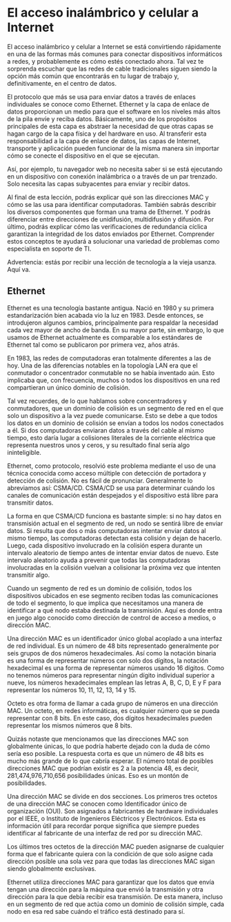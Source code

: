 # El acceso inalámbrico y celular a Internet

El acceso inalámbrico y celular a Internet se está convirtiendo rápidamente en una de las formas más comunes para conectar dispositivos informáticos a redes, y probablemente es cómo estés conectado ahora. Tal vez te sorprenda escuchar que las redes de cable tradicionales siguen siendo la opción más común que encontrarás en tu lugar de trabajo y, definitivamente, en el centro de datos.

El protocolo que más se usa para enviar datos a través de enlaces individuales se conoce como Ethernet. Ethernet y la capa de enlace de datos proporcionan un medio para que el software en los niveles más altos de la pila envíe y reciba datos. Básicamente, uno de los propósitos principales de esta capa es abstraer la necesidad de que otras capas se hagan cargo de la capa física y del hardware en uso. Al transferir esta responsabilidad a la capa de enlace de datos, las capas de Internet, transporte y aplicación pueden funcionar de la misma manera sin importar cómo se conecte el dispositivo en el que se ejecutan.

Así, por ejemplo, tu navegador web no necesita saber si se está ejecutando en un dispositivo con conexión inalámbrica o a través de un par trenzado. Solo necesita las capas subyacentes para enviar y recibir datos.

Al final de esta lección, podrás explicar qué son las direcciones MAC y cómo se las usa para identificar computadoras. También sabrás describir los diversos componentes que forman una trama de Ethernet. Y podrás diferenciar entre direcciones de unidifusión, multidifusión y difusión. Por último, podrás explicar cómo las verificaciones de redundancia cíclica garantizan la integridad de los datos enviados por Ethernet. Comprender estos conceptos te ayudará a solucionar una variedad de problemas como especialista en soporte de TI.

Advertencia: estás por recibir una lección de tecnología a la vieja usanza. Aquí va.

## Ethernet

Ethernet es una tecnología bastante antigua. Nació en 1980 y su primera estandarización bien acabada vio la luz en 1983. Desde entonces, se introdujeron algunos cambios, principalmente para respaldar la necesidad cada vez mayor de ancho de banda. En su mayor parte, sin embargo, lo que usamos de Ethernet actualmente es comparable a los estándares de Ethernet tal como se publicaron por primera vez, años atrás.

En 1983, las redes de computadoras eran totalmente diferentes a las de hoy. Una de las diferencias notables en la topología LAN era que el conmutador o concentrador conmutable no se había inventado aún. Esto implicaba que, con frecuencia, muchos o todos los dispositivos en una red compartieran un único dominio de colisión.

Tal vez recuerdes, de lo que hablamos sobre concentradores y conmutadores, que un dominio de colisión es un segmento de red en el que solo un dispositivo a la vez puede comunicarse. Esto se debe a que todos los datos en un dominio de colisión se envían a todos los nodos conectados a él. Si dos computadoras enviaran datos a través del cable al mismo tiempo, esto daría lugar a colisiones literales de la corriente eléctrica que representa nuestros unos y ceros, y su resultado final sería algo ininteligible.

Ethernet, como protocolo, resolvió este problema mediante el uso de una técnica conocida como acceso múltiple con detección de portadora y detección de colisión. No es fácil de pronunciar. Generalmente lo abreviamos así: CSMA/CD. CSMA/CD se usa para determinar cuándo los canales de comunicación están despejados y el dispositivo está libre para transmitir datos.

La forma en que CSMA/CD funciona es bastante simple: si no hay datos en transmisión actual en el segmento de red, un nodo se sentirá libre de enviar datos. Si resulta que dos o más computadoras intentar enviar datos al mismo tiempo, las computadoras detectan esta colisión y dejan de hacerlo. Luego, cada dispositivo involucrado en la colisión espera durante un intervalo aleatorio de tiempo antes de intentar enviar datos de nuevo. Este intervalo aleatorio ayuda a prevenir que todas las computadoras involucradas en la colisión vuelvan a colisionar la próxima vez que intenten transmitir algo.

Cuando un segmento de red es un dominio de colisión, todos los dispositivos ubicados en ese segmento reciben todas las comunicaciones de todo el segmento, lo que implica que necesitamos una manera de identificar a qué nodo estaba destinada la transmisión. Aquí es donde entra en juego algo conocido como dirección de control de acceso a medios, o dirección MAC.

Una dirección MAC es un identificador único global acoplado a una interfaz de red individual. Es un número de 48 bits representado generalmente por seis grupos de dos números hexadecimales. Así como la notación binaria es una forma de representar números con solo dos dígitos, la notación hexadecimal es una forma de representar números usando 16 dígitos. Como no tenemos números para representar ningún dígito individual superior a nueve, los números hexadecimales emplean las letras A, B, C, D, E y F para representar los números 10, 11, 12, 13, 14 y 15.

Octeto es otra forma de llamar a cada grupo de números en una dirección MAC. Un octeto, en redes informáticas, es cualquier número que se pueda representar con 8 bits. En este caso, dos dígitos hexadecimales pueden representar los mismos números que 8 bits.

Quizás notaste que mencionamos que las direcciones MAC son globalmente únicas, lo que podría haberte dejado con la duda de cómo sería eso posible. La respuesta corta es que un número de 48 bits es mucho más grande de lo que cabría esperar. El número total de posibles direcciones MAC que podrían existir es 2 a la potencia 48, es decir, 281,474,976,710,656 posibilidades únicas. Eso es un montón de posibilidades.

Una dirección MAC se divide en dos secciones. Los primeros tres octetos de una dirección MAC se conocen como Identificador único de organización (OUI). Son asignados a fabricantes de hardware individuales por el IEEE, o Instituto de Ingenieros Eléctricos y Electrónicos. Esta es información útil para recordar porque significa que siempre puedes identificar al fabricante de una interfaz de red por su dirección MAC.

Los últimos tres octetos de la dirección MAC pueden asignarse de cualquier forma que el fabricante quiera con la condición de que solo asigne cada dirección posible una sola vez para que todas las direcciones MAC sigan siendo globalmente exclusivas.

Ethernet utiliza direcciones MAC para garantizar que los datos que envía tengan una dirección para la máquina que envió la transmisión y otra dirección para la que debía recibir esa transmisión. De esta manera, incluso en un segmento de red que actúa como un dominio de colisión simple, cada nodo en esa red sabe cuándo el tráfico está destinado para sí.

